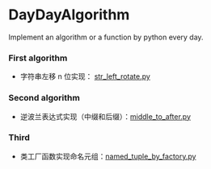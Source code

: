 # DayDayAlgorithm
Implement an algorithm or a function by python every day.

### First algorithm

* 字符串左移 n 位实现： [str_left_rotate.py](https://github.com/clnFind/DayDayAlgorithm/blob/master/str_left_rotate.py)

### Second algorithm

* 逆波兰表达式实现（中缀和后缀）：[middle_to_after.py](https://github.com/clnFind/DayDayAlgorithm/blob/master/middle_to_after.py)

### Third 
* 类工厂函数实现命名元组：[named_tuple_by_factory.py](https://github.com/clnFind/DayDayAlgorithm/blob/master/named_tuple_by_factory.py)
